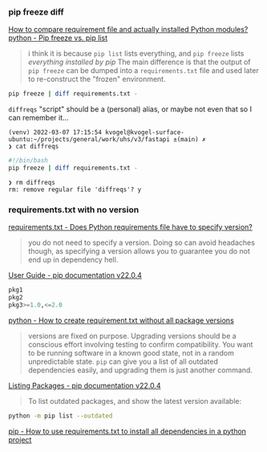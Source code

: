 
### pip freeze diff

[How to compare requirement file and actually installed Python modules?](https://stackoverflow.com/questions/39046603/how-to-compare-requirement-file-and-actually-installed-python-modules)
[python - Pip freeze vs. pip list](https://stackoverflow.com/questions/18966564/pip-freeze-vs-pip-list)
>i think it is because `pip list` lists everything, and `pip freeze` lists *everything installed by pip*
>The main difference is that the output of `pip freeze` can be dumped into a `requirements.txt` file and used later to re-construct the "frozen" environment.

```bash
pip freeze | diff requirements.txt -
```
`diffreqs` "script" should be a (personal) alias, or maybe not even that so I can remember it...
```
(venv) 2022-03-07 17:15:54 kvogel@kvogel-surface-ubuntu:~/projects/general/work/uhs/v3/fastapi ±(main) ✗
❯ cat diffreqs
```
```bash
#!/bin/bash
pip freeze | diff requirements.txt -
```
```
❯ rm diffreqs
rm: remove regular file 'diffreqs'? y
```

### requirements.txt with no version

[requirements.txt - Does Python requirements file have to specify version?](https://stackoverflow.com/questions/55052434/does-python-requirements-file-have-to-specify-version)
>you do not need to specify a version. Doing so can avoid headaches though, as specifying a version allows you to guarantee you do not end up in dependency hell.

[User Guide - pip documentation v22.0.4 ](https://pip.pypa.io/en/stable/user_guide/#requirements-files)
```py
pkg1
pkg2
pkg3>=1.0,<=2.0
```
[python - How to create requirement.txt without all package versions](https://stackoverflow.com/questions/59854439/how-to-create-requirement-txt-without-all-package-versions)
> versions are fixed on purpose. Upgrading versions should be a conscious effort involving testing to confirm compatibility. You want to be running software in a known good state, not in a random unpredictable state.
>`pip` can give you a list of all outdated dependencies easily, and upgrading them is just another command.

[Listing Packages - pip documentation v22.0.4 ](https://pip.pypa.io/en/stable/user_guide/#listing-packages)
>To list outdated packages, and show the latest version available:
```bash
python -m pip list --outdated
```

[pip - How to use requirements.txt to install all dependencies in a python project](https://stackoverflow.com/questions/41457612/how-to-use-requirements-txt-to-install-all-dependencies-in-a-python-project)
